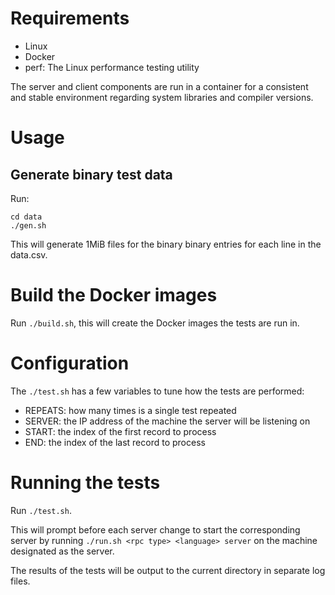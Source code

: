 # Requirements

- Linux
- Docker
- perf: The Linux performance testing utility

The server and client components are run in a container for a consistent and
stable environment regarding system libraries and compiler versions.

# Usage

## Generate binary test data

Run:
```
cd data
./gen.sh
```

This will generate 1MiB files for the binary binary entries for each line in
the data.csv.

# Build the Docker images

Run `./build.sh`, this will create the Docker images the tests are run in.

# Configuration

The `./test.sh` has a few variables to tune how the tests are performed:
- REPEATS: how many times is a single test repeated
- SERVER: the IP address of the machine the server will be listening on
- START: the index of the first record to process
- END: the index of the last record to process

# Running the tests

Run `./test.sh`.

This will prompt before each server change to start the corresponding server by
running `./run.sh <rpc type> <language> server` on the machine designated as
the server.

The results of the tests will be output to the current directory in separate
log files.
